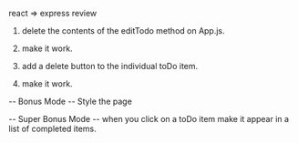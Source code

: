 react => express review

1) delete the contents of the editTodo method on App.js.
2) make it work.

3) add a delete button to the individual toDo item. 
4) make it work.

-- Bonus Mode -- 
Style the page

-- Super Bonus Mode --
when you click on a toDo item make it appear in a list of completed items.

